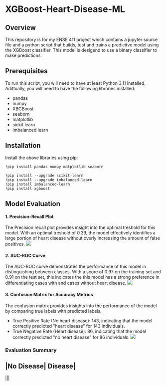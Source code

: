 # XGBoost-Heart-Disease-ML
## Overview
This repository is for my ENSE 411 project which contains a jupyter source file and a python script  that builds, test and trains a predicitve model using the XGBoost classifier. This model is desigend to use a binary classifier to make predictions.
## Prerequisites
To run this script, you will need to have at least Python 3.11 installed. Adittoally, you will need to have the following libraries installed:
- pandas
- numpy
- XBGBoost
- seaborn
- matplotlib
- sickit learn
- imbalanced learn

## Installation
Install the above libraries using pip:
```
!pip install pandas numpy matplotlib seaborn
```
```
!pip install --upgrade scikit-learn
!pip install --upgrade imbalanced-learn
!pip install imbalanced-learn
!pip install xgboost
````

## Model Evaluation
#### 1. Precision-Recall Plot
The Precision recall plot provides insight into the optimal treshold for this model. With an optimal treshold of 0.39, the model effectively identifies a large portion of heart disease without overly increasing the amount of false positives.
![](https://github.com/TolaniOke-Steve/XGBoost-Heart-Disease-ML/blob/main/uci/PR%20plot.png)

#### 2. AUC-ROC Curve
The AUC-ROC curve demonstrates the performance of this model in distinguishing between classes. With a score of 0.97 on the training set and 0.91 on the test set, this indicates the this model has a strong preference in differentiating cases with and cases without heart disease.
![](https://github.com/TolaniOke-Steve/XGBoost-Heart-Disease-ML/blob/main/uci/AUC-ROC.png)

#### 3. Confusion Matrix for Accuracy Metrics
The confusion matrix provides insights into the performance of the model by comparing true labels with predicted labels.

- True Positive Rate (No heart disease): 143, indicating that the model correctly predicted "heart disease" for 143 individuals.
- True Negative Rate (Heart disease): 86, indicating that the model correctly predicted "no heart disease" for 86 individuals.
![](https://github.com/TolaniOke-Steve/XGBoost-Heart-Disease-ML/blob/main/uci/Heatmap.png)

### Evaluation Summary
|No Disease| Disease|
---------------------
|||
